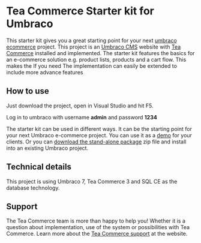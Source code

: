 # Tea Commerce Starter kit for Umbraco
This starter kit gives you a great starting point for your next [umbraco ecommerce](http://teacommerce.net) project. This project is an [Umbraco CMS](http://umbraco.com) website with [Tea Commerce](http://teacommerce.net) installed and implemented. The starter kit features the basics for an e-commerce solution e.g. product lists, products and a cart flow. This makes the If you need The implementation can easily be extended to include more advance features

## How to use
Just download the project, open in Visual Studio and hit F5.

Log in to umbraco with username **admin** and password **1234**

The starter kit can be used in different ways. It can be the starting point for your next Umbraco e-commerce project. You can use it as a [demo](http://demo.teacommerce.net) for your clients. Or you can [download the stand-alone package](https://github.com/TeaCommerce/Starter-kit-for-Umbraco/tree/master/Build) zip file and install into an existing Umbraco project.

## Technical details
This project is using Umbraco 7, Tea Commerce 3 and SQL CE as the database technology.

## Support
The Tea Commerce team is more than happy to help you! Whether it is a question about implementation, use of the system or possibilities with Tea Commerce. Learn more about the [Tea Commerce support](http://teacommerce.net/ressources/support/) at the website.
